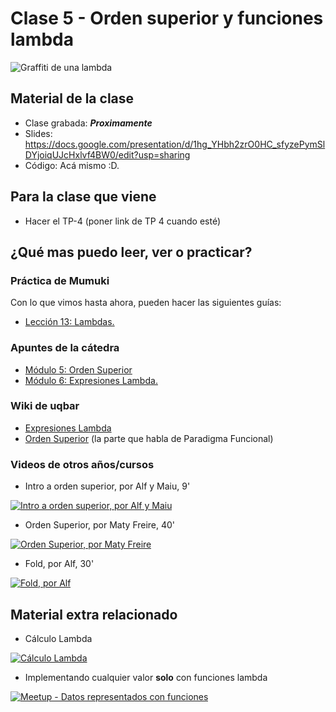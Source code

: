 # Clase 5 - Orden superior y funciones lambda

![Graffiti de una lambda](https://combineoverwiki.net/images/thumb/9/92/Lambdaspray_2a.png/250px-Lambdaspray_2a.png)

## Material de la clase

- Clase grabada: _**Proximamente**_
- Slides: https://docs.google.com/presentation/d/1hg_YHbh2zrO0HC_sfyzePymSlDYjoiqUJcHxlvf4BW0/edit?usp=sharing
- Código: Acá mismo :D.

## Para la clase que viene

- Hacer el TP-4 (poner link de TP 4 cuando esté)

## ¿Qué mas puedo leer, ver o practicar?

### Práctica de Mumuki

Con lo que vimos hasta ahora, pueden hacer las siguientes guías:
- [Lección 13: Lambdas.](https://mumuki.io/pdep-utn/lessons/743-programacion-funcional-expresiones-lambda)

### Apuntes de la cátedra

- [Módulo 5: Orden Superior](https://drive.google.com/open?id=1Rzsp5A46R_WdC-NJ6_SKrUrtZ6LmR5A52BazE9XPLIc)
- [Módulo 6: Expresiones Lambda.](https://drive.google.com/open?id=1LKVaZHuJqxf2FcOK17vZjxq0CTT4sohqSsfhWmhQ6ks)

### Wiki de uqbar

- [Expresiones Lambda](https://wiki.uqbar.org/wiki/articles/expresiones-lambda.html)
- [Orden Superior](https://wiki.uqbar.org/wiki/articles/orden-superior.html) (la parte que habla de Paradigma Funcional)

### Videos de otros años/cursos

- Intro a orden superior, por Alf y Maiu, 9'

[![Intro a orden superior, por Alf y Maiu](https://img.youtube.com/vi/mSJdiZ-0pXk/0.jpg)](https://youtu.be/mSJdiZ-0pXk "Intro a orden superior, por Alf y Maiu")

- Orden Superior, por Maty Freire, 40'

[![Orden Superior, por Maty Freire](https://img.youtube.com/vi/3yi-vv0xC_g/0.jpg)](https://youtu.be/3yi-vv0xC_g "Orden Superior, por Maty Freire")

- Fold, por Alf, 30'

[![Fold, por Alf](https://img.youtube.com/vi/veiQkxz59NE/0.jpg)](https://youtu.be/veiQkxz59NE "Fold, por Alf")

## Material extra relacionado

- Cálculo Lambda

[![Cálculo Lambda](https://img.youtube.com/vi/eis11j_iGMs/0.jpg)](https://youtu.be/eis11j_iGMs "Cálculo Lambda")

- Implementando cualquier valor **solo** con funciones lambda

[![Meetup - Datos representados con funciones](https://img.youtube.com/vi/pONQQMKhs0k/0.jpg)](https://youtu.be/pONQQMKhs0k "Meetup - Datos representados con funciones")
